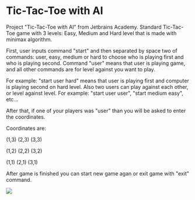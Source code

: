 # Tic-Tac-Toe with AI
Project "Tic-Tac-Toe with AI" from Jetbrains Academy. Standard Tic-Tac-Toe game with 3 levels: Easy, Medium and Hard level that is made with minimax algorithm.

First, user inputs command "start" and then separated by space two of commands: user, easy, medium or hard to choose who is playing first and who is playing second. 
Command "user" means that user is playing game, and all other commands are for level against you want to play. 

For example: "start user hard" means that user is playing first and computer is playing second on hard level. 
Also two users can play against each other, or level against level. For example: "start user user", "start medium easy", etc...

After that, if one of your players was "user" than you will be asked to enter the coordinates.

Coordinates are: 

(1,3) (2,3) (3,3)

(1,2) (2,2) (3,2)

(1,1) (2,1) (3,1)

After game is finished you can start new game agan or exit game with "exit" command.

![](https://im4.ezgif.com/tmp/ezgif-4-2924ddd41d16.gif)
